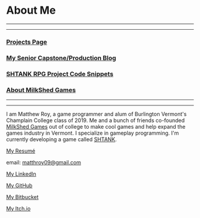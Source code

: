 # About Me

---
---

### [Projects Page](https://matthewroy01.github.io)

### [My Senior Capstone/Production Blog](https://matthewroy01.github.io/capstoneblog)

### [SHTANK RPG Project Code Snippets](https://matthewroy01.github.io/shtank)

### [About MilkShed Games](https://matthewroy01.github.io/milkshedgames)

---
---

I am Matthew Roy, a game programmer and alum of Burlington Vermont's Champlain College class of 2019. Me and a bunch of friends co-founded [MilkShed Games](https://twitter.com/MilkShedGames) out of college to make cool games and help expand the games industry in Vermont. I specialize in gameplay programming. I'm currently developing a game called [SHTANK](https://matthewroy01.github.io/shtank).

[My Resumé](https://drive.google.com/file/d/1_0VK_UZ2GjXBgnf99u63a5zTKTqr66lU/view?usp=sharing)

email: matthroy09@gmail.com

[My LinkedIn](https://www.linkedin.com/in/matthew-roy-4ba050154/)

[My GitHub](https://github.com/matthewroy01)

[My Bitbucket](https://bitbucket.org/MatthewRoy01/)

[My Itch.io](https://matthewroy.itch.io/)
